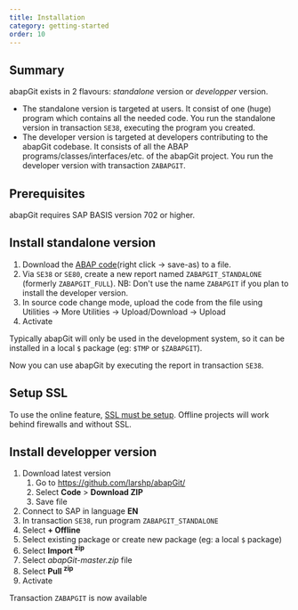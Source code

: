 ```yaml
---
title: Installation
category: getting-started
order: 10
---
```


## Summary ##
abapGit exists in 2 flavours: _standalone_ version or _developper_ version. 

  * The standalone version is targeted at users. It consist of one (huge) program which contains all the needed code. You run the standalone version in transaction `SE38`, executing the program you created.
  * The developer version is targeted at developers contributing to the abapGit codebase. It consists of all the ABAP programs/classes/interfaces/etc. of the abapGit project. You run the developer version with transaction `ZABAPGIT`.

## Prerequisites ##
abapGit requires SAP BASIS version 702 or higher.

## Install standalone version ##
1. Download the [ABAP code](https://raw.githubusercontent.com/abapGit/build/master/zabapgit.abap)(right click -> save-as) to a file. 
2. Via `SE38` or `SE80`, create a new report named `ZABAPGIT_STANDALONE` (formerly `ZABAPGIT_FULL`). NB: Don't use the name `ZABAPGIT` if you plan to install the developer version.
3. In source code change mode, upload the code from the file using Utilities -> More Utilities -> Upload/Download -> Upload
4. Activate

Typically abapGit will only be used in the development system, so it can be installed in a local `$` package (eg: `$TMP` or `$ZABAPGIT`).

Now you can use abapGit by executing the report in transaction `SE38`.

## Setup SSL ##
To use the online feature, [SSL must be setup](guide-ssl-setup.html). Offline projects will work behind firewalls and without SSL.

## Install developper version ##
1. Download latest version
   1. Go to https://github.com/larshp/abapGit/
   2. Select **Code** > **Download ZIP**
   3. Save file
2. Connect to SAP in language **EN**
3. In transaction `SE38`, run program `ZABAPGIT_STANDALONE`
4. Select **+ Offline**
5. Select existing package or create new package (eg: a local `$` package)
5. Select **Import <sup>zip</sup>**
6. Select *abapGit-master.zip* file
7. Select **Pull <sup>zip</sup>**
8. Activate

Transaction `ZABAPGIT` is now available
